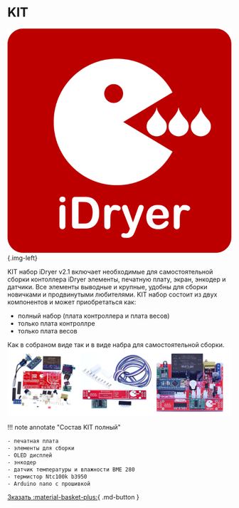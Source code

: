 # KIT

![logo](https://raw.githubusercontent.com/pavluchenkor/iDryerProject/main/img/logoWeb1.png){.img-left}

KIT набор iDryer v2.1 включает необходимые для самостоятельной сборки контоллера iDryer элементы, печатную плату, экран, энкодер и датчики. Все элементы выводные и крупные, удобны для сборки новичками и продвинутыми любителями.
KIT набор состоит из двух компонентов и может приобретаться как:

- полный набор (плата контроллера и плата весов)
- только плата контроллре
- только плата весов
  
Как в собраном виде так и в виде набра для самостоятельной сборки.
<br>
![KIT](https://raw.githubusercontent.com/pavluchenkor/iDryerProject/main/iDryer%20v2/Hardware/KIT/img/KIT.jpg)

!!! note annotate "Cостав KIT полный"

    - печатная плата
    - элементы для сборки 
    - OLED дисплей
    - энкодер
    - датчик температуры и влажности BME 280
    - термистор Ntc100k b3950
    - Arduino nano с прошивкой



[Зказать :material-basket-plus:](https://store.idryer.org/){ .md-button }

